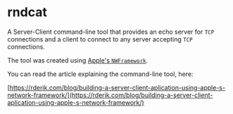 # rndcat

A Server-Client command-line tool that provides an echo server for `TCP` connections and a client to connect to any server accepting `TCP` connections.

The tool was created using [Apple's `NWFramework`](https://developer.apple.com/documentation/network).

You can read the article explaining the command-line tool, here:

[https://rderik.com/blog/building-a-server-client-aplication-using-apple-s-network-framework/](https://rderik.com/blog/building-a-server-client-aplication-using-apple-s-network-framework/)


